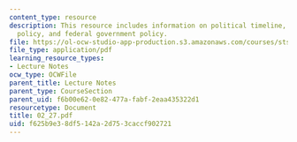 ```yaml
---
content_type: resource
description: This resource includes information on political timeline, government
  policy, and federal government policy.
file: https://ol-ocw-studio-app-production.s3.amazonaws.com/courses/sts-001-technology-in-american-history-spring-2006/f625b9e38df5142a2d753caccf902721_02_27.pdf
file_type: application/pdf
learning_resource_types:
- Lecture Notes
ocw_type: OCWFile
parent_title: Lecture Notes
parent_type: CourseSection
parent_uid: f6b00e62-0e82-477a-fabf-2eaa435322d1
resourcetype: Document
title: 02_27.pdf
uid: f625b9e3-8df5-142a-2d75-3caccf902721
---
```

